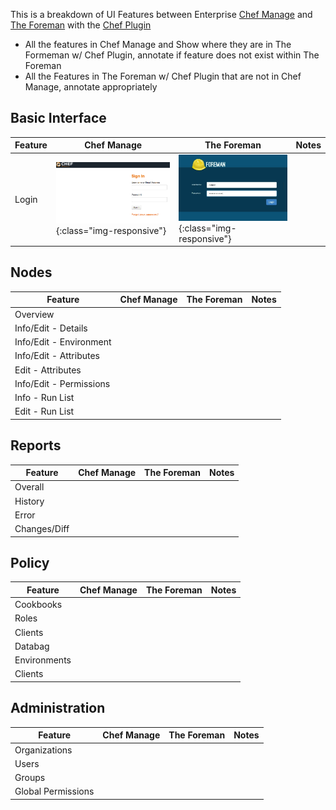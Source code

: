 This is a breakdown of UI Features between Enterprise [Chef Manage](https://docs.chef.io/manage.html) and [The Foreman](https://www.theforeman.org/) with the [Chef Plugin](https://www.theforeman.org/plugins/foreman_chef/0.5/index.html)

-   All the features in Chef Manage and Show where they are in The Formeman w/ Chef Plugin, annotate if feature does not exist within The Foreman
-   All the Features in The Foreman w/ Chef Plugin that are not in Chef Manage, annotate appropriately

## Basic Interface

| Feature |                            Chef Manage                            |                               The Foreman                               | Notes |
| ------- | ----------------------------------------------------------------- | ----------------------------------------------------------------------- | ----- |
| Login   | ![Chef Login](/img/basic_chef_login.png){:class="img-responsive"} | ![Foreman Login](/img/basic_foreman_login.png){:class="img-responsive"} |       |

## Nodes

|         Feature         | Chef Manage | The Foreman | Notes |
| ----------------------- | ----------- | ----------- | ----- |
| Overview                |             |             |       |
| Info/Edit - Details     |             |             |       |
| Info/Edit - Environment |             |             |       |
| Info/Edit - Attributes  |             |             |       |
| Edit - Attributes       |             |             |       |
| Info/Edit - Permissions |             |             |       |
| Info - Run List         |             |             |       |
| Edit - Run List         |             |             |       |



## Reports

|   Feature    | Chef Manage | The Foreman | Notes |
| ------------ | ----------- | ----------- | ----- |
| Overall      |             |             |       |
| History      |             |             |       |
| Error        |             |             |       |
| Changes/Diff |             |             |       |


## Policy

|   Feature    | Chef Manage | The Foreman | Notes |
| ------------ | ----------- | ----------- | ----- |
| Cookbooks    |             |             |       |
| Roles        |             |             |       |
| Clients      |             |             |       |
| Databag      |             |             |       |
| Environments |             |             |       |
| Clients      |             |             |       |


## Administration

|      Feature       | Chef Manage | The Foreman | Notes |
| ------------------ | ----------- | ----------- | ----- |
| Organizations      |             |             |       |
| Users              |             |             |       |
| Groups             |             |             |       |
| Global Permissions |             |             |       |
